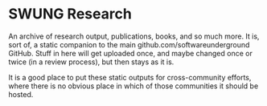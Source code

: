 # SWUNG Research

An archive of research output, publications, books, and so much more. It is, sort of, a static companion to the main github.com/softwareunderground GitHub. Stuff in here will get uploaded once, and maybe changed once or twice (in a review process), but then stays as it is.

It is a good place to put these static outputs for cross-community efforts, where there is no obvious place in which of those communities it should be hosted.
